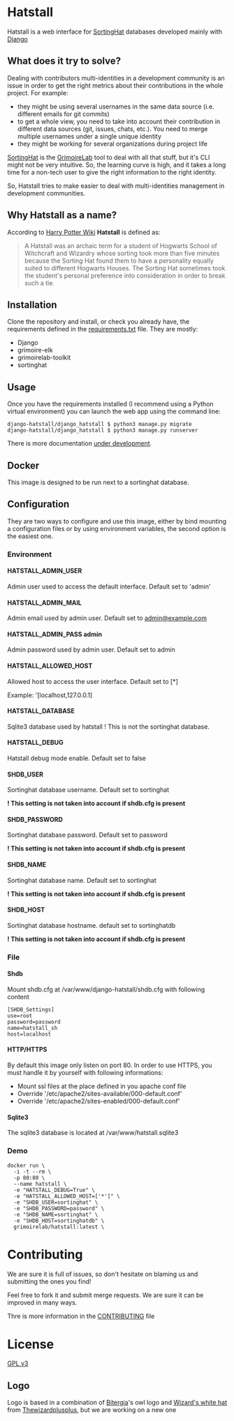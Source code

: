 # Hatstall

Hatstall is a web interface for [SortingHat](http://github.com/grimoirelab/sortinghat) databases developed mainly with [Django](https://www.djangoproject.com/)

## What does it try to solve?

Dealing with contributors multi-identities in a development community is an issue in order to get the right metrics about their contributions in the whole project. For example:
* they might be using several usernames in the same data source (i.e. different emails for git commits)
* to get a whole view, you need to take into account their contribution in different data sources (git, issues, chats, etc.). You need to merge multiple usernames under a single unique identity
* they might be working for several organizations during project life

[SortingHat](http://github.com/grimoirelab/sortinghat) is the [GrimoireLab](https://grimoirelab.github.io) tool to deal with all that stuff, but it's CLI might not be very intuitive. So, the learning curve is high, and it takes a long time for a non-tech user to give the right  information to the right identity.

So, Hatstall tries to make easier to deal with multi-identities management in development communities.

## Why Hatstall as a name?

According to [Harry Potter Wiki](http://harrypotter.wikia.com/wiki/Hatstall) **Hatstall** is defined as:

> A Hatstall was an archaic term for a student of Hogwarts School of Witchcraft and Wizardry whose sorting took more than five minutes because the Sorting Hat found them to have a personality equally suited to different Hogwarts Houses. The Sorting Hat sometimes took the student's personal preference into consideration in order to break such a tie.

## Installation

Clone the repository and install, or check you already have, the requirements defined in the [requirements.txt](requirements.txt) file. They are mostly:

* Django
* grimoire-elk
* grimoirelab-toolkit
* sortinghat

## Usage

Once you have the requirements installed (I recommend using a Python virtual environment) you can launch the web app using the command line:

```
django-hatstall/django_hatstall $ python3 manage.py migrate
django-hatstall/django_hatstall $ python3 manage.py runserver
```

There is more documentation [under development](docs/README.md).

## Docker
This image is designed to be run next to a sortinghat database.

## Configuration
They are two ways to configure and use this image, either by bind mounting a configuration files or by 
using environment variables, the second option is the easiest one.

### Environment
#### HATSTALL_ADMIN_USER
Admin user used to access the default interface. Default set to 'admin'

#### HATSTALL_ADMIN_MAIL
Admin email used by admin user. Default set to admin@example.com

#### HATSTALL_ADMIN_PASS admin
Admin password used by admin user. Default set to admin

#### HATSTALL_ALLOWED_HOST
Allowed host to access the user interface. Default set to [*]

Example: '[localhost,127.0.0.1]

#### HATSTALL_DATABASE
Sqlite3 database used by hatstall
! This is not the sortinghat database.

#### HATSTALL_DEBUG
Hatstall debug mode enable. Default set to false

#### SHDB_USER
Sortinghat database username. Default set to sortinghat

__! This setting is not taken into account if shdb.cfg is present__

#### SHDB_PASSWORD
Sortinghat database password. Default set to password

__! This setting is not taken into account if shdb.cfg is present__

#### SHDB_NAME
Sortinghat database name. Default set to sortinghat

__! This setting is not taken into account if shdb.cfg is present__

#### SHDB_HOST
Sortinghat database hostname. default set to sortinghatdb

__! This setting is not taken into account if shdb.cfg is present__


### File
#### Shdb
Mount shdb.cfg at /var/www/django-hatstall/shdb.cfg with following content
```
[SHDB_Settings]
use=root
password=password
name=hatstall_sh
host=localhost
```

#### HTTP/HTTPS
By default this image only listen on port 80.
In order to use HTTPS, you must handle it by yourself with following informations:
* Mount ssl files at the place defined in you apache conf file
* Override '/etc/apache2/sites-available/000-default.conf'
* Override '/etc/apache2/sites-enabled/000-default.conf'

#### Sqlite3
The sqlite3 database is located at /var/www/hatstall.sqlite3

### Demo

```
docker run \
  -i -t --rm \
  -p 80:80 \
  --name hatstall \
  -e "HATSTALL_DEBUG=True" \
  -e "HATSTALL_ALLOWED_HOST=['*']" \
  -e "SHDB_USER=sortinghat" \
  -e "SHDB_PASSWORD=password" \
  -e "SHDB_NAME=sortinghat" \
  -e "SHDB_HOST=sortinghatdb" \
  grimoirelab/hatstall:latest \

```

# Contributing

We are sure it is full of issues, so don't hesitate on blaming us and submitting the ones you find!

Feel free to fork it and submit merge requests. We are sure it can be improved in many ways.

Thre is more information in the [CONTRIBUTING](CONTRIBUTING.md) file

# License

[GPL v3](LICENSE)

## Logo

Logo is based in a combination of [Bitergia](http://bitergia.com)'s owl logo and [Wizard's white hat](https://openclipart.org/detail/245968/wizards-white-hat) from [Thewizardplusplus](https://openclipart.org/user-detail/thewizardplusplus), but we are working on a new one
